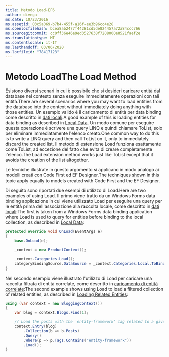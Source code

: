 ```yaml
---
title: Metodo Load-EF6
author: divega
ms.date: 10/23/2016
ms.assetid: 03c5a069-b7b4-455f-a16f-ee3b96cc4e28
ms.openlocfilehash: bcea8ab2477f44281cd5de824457a72a84ccc766
ms.sourcegitcommit: cc0ff36e46e9ed3527638f7208000e8521faef2e
ms.translationtype: MT
ms.contentlocale: it-IT
ms.lasthandoff: 03/06/2020
ms.locfileid: "78417123"
---
```

# <a name="the-load-method"></a><span data-ttu-id="10111-102">Metodo Load</span><span class="sxs-lookup"><span data-stu-id="10111-102">The Load Method</span></span>
<span data-ttu-id="10111-103">Esistono diversi scenari in cui è possibile che si desideri caricare entità dal database nel contesto senza eseguire immediatamente operazioni con tali entità.</span><span class="sxs-lookup"><span data-stu-id="10111-103">There are several scenarios where you may want to load entities from the database into the context without immediately doing anything with those entities.</span></span> <span data-ttu-id="10111-104">Un esempio valido è il caricamento di entità per data binding come descritto in [dati locali](~/ef6/querying/local-data.md).</span><span class="sxs-lookup"><span data-stu-id="10111-104">A good example of this is loading entities for data binding as described in [Local Data](~/ef6/querying/local-data.md).</span></span> <span data-ttu-id="10111-105">Un modo comune per eseguire questa operazione è scrivere una query LINQ e quindi chiamare ToList, solo per eliminare immediatamente l'elenco creato.</span><span class="sxs-lookup"><span data-stu-id="10111-105">One common way to do this is to write a LINQ query and then call ToList on it, only to immediately discard the created list.</span></span> <span data-ttu-id="10111-106">Il metodo di estensione Load funziona esattamente come ToList, ad eccezione del fatto che evita di creare completamente l'elenco.</span><span class="sxs-lookup"><span data-stu-id="10111-106">The Load extension method works just like ToList except that it avoids the creation of the list altogether.</span></span>  

<span data-ttu-id="10111-107">Le tecniche illustrate in questo argomento si applicano in modo analogo ai modelli creati con Code First ed EF Designer.</span><span class="sxs-lookup"><span data-stu-id="10111-107">The techniques shown in this topic apply equally to models created with Code First and the EF Designer.</span></span>  

<span data-ttu-id="10111-108">Di seguito sono riportati due esempi di utilizzo di Load.</span><span class="sxs-lookup"><span data-stu-id="10111-108">Here are two examples of using Load.</span></span> <span data-ttu-id="10111-109">Il primo viene tratto da un Windows Forms data binding applicazione in cui viene utilizzato Load per eseguire una query per le entità prima dell'associazione alla raccolta locale, come descritto in [dati locali](~/ef6/querying/local-data.md):</span><span class="sxs-lookup"><span data-stu-id="10111-109">The first is taken from a Windows Forms data binding application where Load is used to query for entities before binding to the local collection, as described in [Local Data](~/ef6/querying/local-data.md):</span></span>  

``` csharp
protected override void OnLoad(EventArgs e)
{
    base.OnLoad(e);

    _context = new ProductContext();

    _context.Categories.Load();
    categoryBindingSource.DataSource = _context.Categories.Local.ToBindingList();
}
```  

<span data-ttu-id="10111-110">Nel secondo esempio viene illustrato l'utilizzo di Load per caricare una raccolta filtrata di entità correlate, come descritto in [caricamento di entità correlate](~/ef6/querying/related-data.md):</span><span class="sxs-lookup"><span data-stu-id="10111-110">The second example shows using Load to load a filtered collection of related entities, as described in [Loading Related Entities](~/ef6/querying/related-data.md):</span></span>  

``` csharp
using (var context = new BloggingContext())
{
    var blog = context.Blogs.Find(1);

    // Load the posts with the 'entity-framework' tag related to a given blog
    context.Entry(blog)
        .Collection(b => b.Posts)
        .Query()
        .Where(p => p.Tags.Contains("entity-framework"))
        .Load();
}
```  
